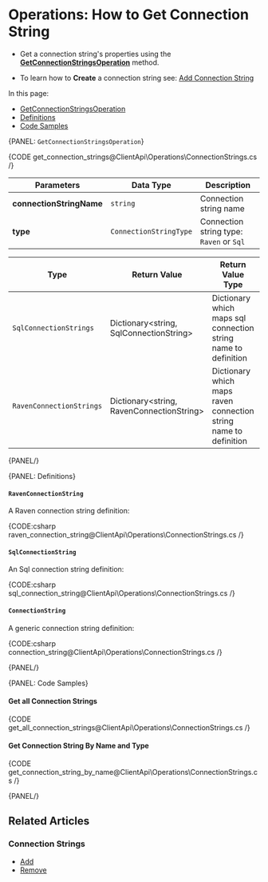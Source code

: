 # Operations: How to Get Connection String

* Get a connection string's properties using the [**GetConnectionStringsOperation**](../../../../client-api/operations/maintenance/connection-strings/get-connection-string#getconnectionstringsoperation) method.

* To learn how to **Create** a connection string see: [Add Connection String](../../../../client-api/operations/maintenance/connection-strings/add-connection-string)

In this page:

* [GetConnectionStringsOperation](../../../../client-api/operations/maintenance/connection-strings/get-connection-string#GetConnectionStringsOperation)  
* [Definitions](../../../../client-api/operations/maintenance/connection-strings/get-connection-string#definitions)
* [Code Samples](../../../../client-api/operations/maintenance/connection-strings/get-connection-string#code-samples)

{PANEL: `GetConnectionStringsOperation`}

{CODE get_connection_strings@ClientApi\Operations\ConnectionStrings.cs /}

| Parameters | Data Type | Description |
| ------------- | ----- | ---- |
| **connectionStringName** | `string` | Connection string name |
| **type** | `ConnectionStringType` | Connection string type: `Raven` or `Sql` |


| Type | Return Value | Return Value Type | Description |
| ---- | ------------- | ----- | --- |
| `SqlConnectionStrings` | Dictionary<string, SqlConnectionString> | Dictionary which maps sql connection string name to definition |
| `RavenConnectionStrings` | Dictionary<string, RavenConnectionString> | Dictionary which maps raven connection string name to definition |


{PANEL/}

{PANEL: Definitions}

#### `RavenConnectionString`

A Raven connection string definition:

{CODE:csharp raven_connection_string@ClientApi\Operations\ConnectionStrings.cs /}

#### `SqlConnectionString`

An Sql connection string definition:

{CODE:csharp sql_connection_string@ClientApi\Operations\ConnectionStrings.cs /}

#### `ConnectionString`

A generic connection string definition:

{CODE:csharp connection_string@ClientApi\Operations\ConnectionStrings.cs /}

{PANEL/}

{PANEL: Code Samples}

#### Get all Connection Strings

{CODE get_all_connection_strings@ClientApi\Operations\ConnectionStrings.cs /}

#### Get Connection String By Name and Type

{CODE get_connection_string_by_name@ClientApi\Operations\ConnectionStrings.cs /}

{PANEL/}


## Related Articles

### Connection Strings

- [Add](../../../../client-api/operations/maintenance/connection-strings/add-connection-string)
- [Remove](../../../../client-api/operations/maintenance/connection-strings/remove-connection-string)

